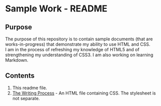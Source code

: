 # Sample Work - README

## Purpose

The purpose of this repository is to contain sample documents (that are works-in-progress) that demonstrate my ability to use HTML and CSS.  
I am in the process of refreshing my knowledge of HTML5 and of strengthening my understanding of CSS3. I am also working on learning Markdown. 

## Contents

1. This readme file.
2. [The Writing Process](https://github.com/Angelles/sample/blob/master/writingprocess3.html) - An HTML file containing CSS. The stylesheet is not separate.
